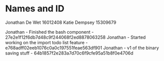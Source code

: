 # Names and ID
Jonathan De Wet 16012408
Katie Dempsey 15309679

Jonathan - Finished the bash component - 27e2e1f12f6db7d48c9f244068f2ed8878063258
Jonathan - Started working on the import todo list feature - e768adff02eeb1076c0a0c197551feae563df901
Jonathan - v1 of the binary saving stuff - 64b1857f2e283a7d70c6f9cfe95a51b8f0e4706d

